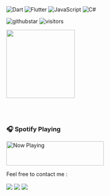 <br><br>
![Dart](https://img.shields.io/badge/dart-%230175C2.svg?style=for-the-badge&logo=dart&logoColor=white)
![Flutter](https://img.shields.io/badge/Flutter-%2302569B.svg?style=for-the-badge&logo=Flutter&logoColor=white)
![JavaScript](https://img.shields.io/badge/javascript-%23323330.svg?style=for-the-badge&logo=javascript&logoColor=%23F7DF1E)
![C#](https://img.shields.io/badge/CSharp-%23323330.svg?style=for-the-badge&logo=csharp&logoColor=csharp)

![githubstar](https://img.shields.io/github/stars/rekiyagami?affiliations=OWNER&color=%23ffe411&label=github%20stars&logo=github&logoColor=%23fffFF&style=flat)
![visitors](https://visitor-badge.glitch.me/badge?page_id=page.id)

<img height="180em" src="https://github-readme-stats.vercel.app/api?username=rekiyagami&show_icons=true&hide_border=true&&count_private=true&include_all_commits=true" />

<br><br>

### 🎧 Spotify Playing

<a href="https://MY_VERCEL_DEPLOYMENT_URL/now-playing?open">
    <img src="https://MY_VERCEL_DEPLOYMENT_URL/now-playing" width="256" height="64" alt="Now Playing">
</a>

Feel free to contact me :
<br><br>
[<img src="https://img.shields.io/badge/Telegram-%40chaitoni-blue">](https://t.me/chaiyifam)
[<img src="https://img.shields.io/badge/LINE-chaitoni-brightgreen">](https://line.me/ti/p/chaitoni)
[<img src="https://img.shields.io/badge/Personal%20Site-mysite.dev-red">](https://chaitoni.dev)

